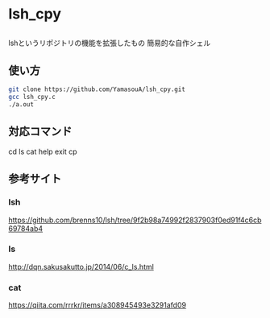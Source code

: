 # lsh_cpy

## 
lshというリポジトリの機能を拡張したもの
簡易的な自作シェル

## 使い方
```bash
git clone https://github.com/YamasouA/lsh_cpy.git
gcc lsh_cpy.c
./a.out
```

## 対応コマンド
cd
ls
cat
help
exit
cp

## 参考サイト
### lsh
https://github.com/brenns10/lsh/tree/9f2b98a74992f2837903f0ed91f4c6cb69784ab4
### ls
http://dqn.sakusakutto.jp/2014/06/c_ls.html
### cat
https://qiita.com/rrrkr/items/a308945493e3291afd09